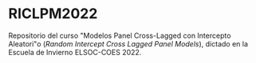 # RICLPM2022
Repositorio del curso "Modelos Panel Cross-Lagged con Intercepto Aleatori"o (*Random Intercept Cross Lagged Panel Models*), dictado en la Escuela de Invierno ELSOC-COES 2022.
